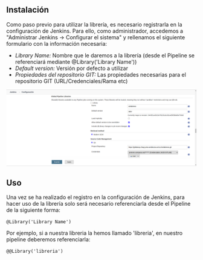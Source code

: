## Instalación

Como paso previo para utilizar la librería, es necesario registrarla en la configuración de Jenkins. Para ello, como administrador, accedemos a "Administrar Jenkins -> Configurar el sistema" y rellenamos el siguiente formulario con la información necesaria:

* *Library Name:* Nombre que le daremos a la librería (desde el Pipeline se referenciará mediante @Library('Library Name'))
* *Default version:* Versión por defecto a utilizar
* *Propiedades del repositorio GIT:* Las propiedades necesarias para el repositorio GIT (URL/Credenciales/Rama etc)

![](resources/images/GlobalPipelineLibraries.png)

## Uso 

Una vez se ha realizado el registro en la configuración de Jenkins, para hacer uso de la librería solo será necesario referenciarla desde el Pipeline de la siguiente forma:

```
@Library('Library Name')
```

Por ejemplo, si a nuestra libreria la hemos llamado 'libreria', en nuestro pipeline deberemos referenciarla:

```
@@Library('libreria')
```

